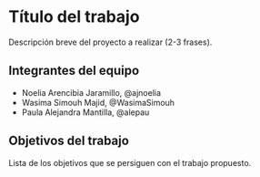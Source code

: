 # Título del trabajo

Descripción breve del proyecto a realizar (2-3 frases).

## Integrantes del equipo

* Noelia Arencibia Jaramillo,  @ajnoelia 
* Wasima Simouh  Majid,  @WasimaSimouh 
* Paula Alejandra  Mantilla,  @alepau

## Objetivos del trabajo


Lista de los objetivos que se persiguen con el trabajo propuesto.
